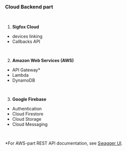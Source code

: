 ### Cloud Backend part
<br>

1. **Sigfox Cloud**
  - devices linking
  - Callbacks API
<br>

2. **Amazon Web Services (AWS)**
  - API Gateway*
  - Lambda
  - DynamoDB
<br>
  
3. **Google Firebase**
  - Authentication
  - Cloud Firestore
  - Cloud Storage
  - Cloud Messaging
<br>

*For AWS-part REST API documentation, see [Swagger UI](https://app.swaggerhub.com/apis-docs/martin195/EV-IoT-Kit/).
